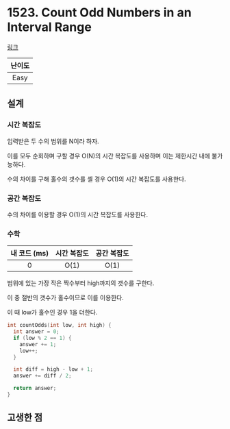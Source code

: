 # 1523. Count Odd Numbers in an Interval Range

[링크](https://leetcode.com/problems/count-odd-numbers-in-an-interval-range/)

| 난이도 |
| :----: |
|  Easy  |

## 설계

### 시간 복잡도

입력받은 두 수의 범위를 N이라 하자.

이를 모두 순회하며 구할 경우 O(N)의 시간 복잡도를 사용하며 이는 제한시간 내에 불가능하다.

수의 차이를 구해 홀수의 갯수를 셀 경우 O(1)의 시간 복잡도를 사용한다.

### 공간 복잡도

수의 차이를 이용할 경우 O(1)의 시간 복잡도를 사용한다.

### 수학

| 내 코드 (ms) | 시간 복잡도 | 공간 복잡도 |
| :----------: | :---------: | :---------: |
|      0       |    O(1)     |    O(1)     |

범위에 있는 가장 작은 짝수부터 high까지의 갯수를 구한다.

이 중 절반의 갯수가 홀수이므로 이를 이용한다.

이 때 low가 홀수인 경우 1을 더한다.

```cpp
int countOdds(int low, int high) {
  int answer = 0;
  if (low % 2 == 1) {
    answer += 1;
    low++;
  }

  int diff = high - low + 1;
  answer += diff / 2;

  return answer;
}
```

## 고생한 점
